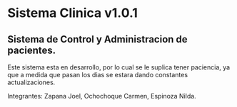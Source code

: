 Sistema Clinica v1.0.1
=====================

Sistema de Control y Administracion de pacientes.
------------------------------------------------------------
Este sistema esta en desarrollo, por lo cual se le 
suplica tener paciencia, ya que a medida que pasan
los dias se estara dando constantes actualizaciones.

Integrantes:
Zapana Joel,
Ochochoque Carmen,
Espinoza Nilda.
